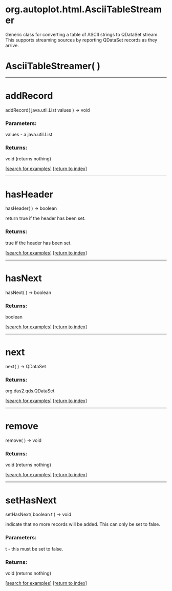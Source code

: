 # org.autoplot.html.AsciiTableStreamer

Generic class for converting a table of ASCII strings to QDataSet stream.
 This supports streaming sources by reporting QDataSet records as they arrive.

# AsciiTableStreamer( )


***
<a name="addRecord"></a>
# addRecord
addRecord( java.util.List values ) &rarr; void



### Parameters:
values - a java.util.List

### Returns:
void (returns nothing)


<a href="https://github.com/autoplot/dev/search?q=addRecord&unscoped_q=addRecord">[search for examples]</a>
<a href="https://github.com/autoplot/documentation/blob/master/javadoc/index-all.md">[return to index]</a>

***
<a name="hasHeader"></a>
# hasHeader
hasHeader(  ) &rarr; boolean

return true if the header has been set.

### Returns:
true if the header has been set.

<a href="https://github.com/autoplot/dev/search?q=hasHeader&unscoped_q=hasHeader">[search for examples]</a>
<a href="https://github.com/autoplot/documentation/blob/master/javadoc/index-all.md">[return to index]</a>

***
<a name="hasNext"></a>
# hasNext
hasNext(  ) &rarr; boolean



### Returns:
boolean


<a href="https://github.com/autoplot/dev/search?q=hasNext&unscoped_q=hasNext">[search for examples]</a>
<a href="https://github.com/autoplot/documentation/blob/master/javadoc/index-all.md">[return to index]</a>

***
<a name="next"></a>
# next
next(  ) &rarr; QDataSet



### Returns:
org.das2.qds.QDataSet


<a href="https://github.com/autoplot/dev/search?q=next&unscoped_q=next">[search for examples]</a>
<a href="https://github.com/autoplot/documentation/blob/master/javadoc/index-all.md">[return to index]</a>

***
<a name="remove"></a>
# remove
remove(  ) &rarr; void



### Returns:
void (returns nothing)


<a href="https://github.com/autoplot/dev/search?q=remove&unscoped_q=remove">[search for examples]</a>
<a href="https://github.com/autoplot/documentation/blob/master/javadoc/index-all.md">[return to index]</a>

***
<a name="setHasNext"></a>
# setHasNext
setHasNext( boolean t ) &rarr; void

indicate that no more records will be added.  This can only be set to 
 false.

### Parameters:
t - this must be set to false.

### Returns:
void (returns nothing)


<a href="https://github.com/autoplot/dev/search?q=setHasNext&unscoped_q=setHasNext">[search for examples]</a>
<a href="https://github.com/autoplot/documentation/blob/master/javadoc/index-all.md">[return to index]</a>

